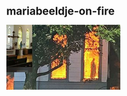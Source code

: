 # mariabeeldje-on-fire
![](https://github.com/nondejus/mariabeeldje-on-fire/blob/main/unnamed%20(7).jpg)
